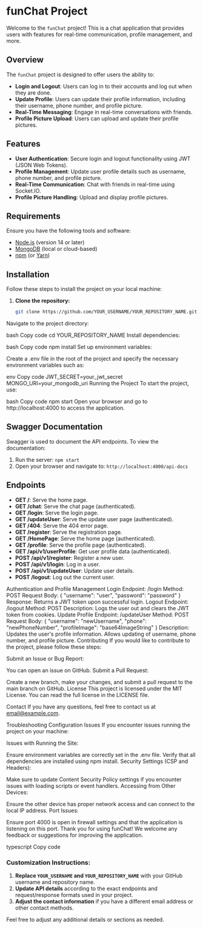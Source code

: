 # funChat Project

Welcome to the `funChat` project! This is a chat application that provides users with features for real-time communication, profile management, and more.

## Overview

The `funChat` project is designed to offer users the ability to:

- **Login and Logout**: Users can log in to their accounts and log out when they are done.
- **Update Profile**: Users can update their profile information, including their username, phone number, and profile picture.
- **Real-Time Messaging**: Engage in real-time conversations with friends.
- **Profile Picture Upload**: Users can upload and update their profile pictures.

## Features

- **User Authentication**: Secure login and logout functionality using JWT (JSON Web Tokens).
- **Profile Management**: Update user profile details such as username, phone number, and profile picture.
- **Real-Time Communication**: Chat with friends in real-time using Socket.IO.
- **Profile Picture Handling**: Upload and display profile pictures.

## Requirements

Ensure you have the following tools and software:

- [Node.js](https://nodejs.org/) (version 14 or later)
- [MongoDB](https://www.mongodb.com/) (local or cloud-based)
- [npm](https://www.npmjs.com/) (or [Yarn](https://yarnpkg.com/))

## Installation

Follow these steps to install the project on your local machine:

1. **Clone the repository:**

   ```bash
   git clone https://github.com/YOUR_USERNAME/YOUR_REPOSITORY_NAME.git
Navigate to the project directory:

bash
Copy code
cd YOUR_REPOSITORY_NAME
Install dependencies:

bash
Copy code
npm install
Set up environment variables:

Create a .env file in the root of the project and specify the necessary environment variables such as:

env
Copy code
JWT_SECRET=your_jwt_secret
MONGO_URI=your_mongodb_uri
Running the Project
To start the project, use:

bash
Copy code
npm start
Open your browser and go to http://localhost:4000 to access the application.
## Swagger Documentation

Swagger is used to document the API endpoints. To view the documentation:

1. Run the server: `npm start`
2. Open your browser and navigate to: `http://localhost:4000/api-docs`

## Endpoints

- **GET /**: Serve the home page.
- **GET /chat**: Serve the chat page (authenticated).
- **GET /login**: Serve the login page.
- **GET /updateUser**: Serve the update user page (authenticated).
- **GET /404**: Serve the 404 error page.
- **GET /register**: Serve the registration page.
- **GET /HomePage**: Serve the home page (authenticated).
- **GET /profile**: Serve the profile page (authenticated).
- **GET /api/v1/userProfile**: Get user profile data (authenticated).
- **POST /api/v1/register**: Register a new user.
- **POST /api/v1/login**: Log in a user.
- **POST /api/v1/updateUser**: Update user details.
- **POST /logout**: Log out the current user.

Authentication and Profile Management
Login
Endpoint: /login
Method: POST
Request Body: { "username": "user", "password": "password" }
Response: Returns a JWT token upon successful login.
Logout
Endpoint: /logout
Method: POST
Description: Logs the user out and clears the JWT token from cookies.
Update Profile
Endpoint: /updateUser
Method: POST
Request Body: { "username": "newUsername", "phone": "newPhoneNumber", "profileImage": "base64ImageString" }
Description: Updates the user's profile information. Allows updating of username, phone number, and profile picture.
Contributing
If you would like to contribute to the project, please follow these steps:

Submit an Issue or Bug Report:

You can open an issue on GitHub.
Submit a Pull Request:

Create a new branch, make your changes, and submit a pull request to the main branch on GitHub.
License
This project is licensed under the MIT License. You can read the full license in the LICENSE file.

Contact
If you have any questions, feel free to contact us at email@example.com.

Troubleshooting Configuration Issues
If you encounter issues running the project on your machine:

Issues with Running the Site:

Ensure environment variables are correctly set in the .env file.
Verify that all dependencies are installed using npm install.
Security Settings (CSP and Headers):

Make sure to update Content Security Policy settings if you encounter issues with loading scripts or event handlers.
Accessing from Other Devices:

Ensure the other device has proper network access and can connect to the local IP address.
Port Issues:

Ensure port 4000 is open in firewall settings and that the application is listening on this port.
Thank you for using funChat! We welcome any feedback or suggestions for improving the application.

typescript
Copy code

### Customization Instructions:
1. **Replace `YOUR_USERNAME` and `YOUR_REPOSITORY_NAME`** with your GitHub username and repository name.
2. **Update API details** according to the exact endpoints and request/response formats used in your project.
3. **Adjust the contact information** if you have a different email address or other contact methods.

Feel free to adjust any additional details or sections as needed.
